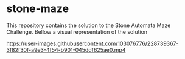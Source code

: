 # stone-maze
This repository contains the solution to the Stone Automata Maze Challenge.
Bellow a visual representation of the solution


https://user-images.githubusercontent.com/103076776/228739367-3f82f30f-a9e3-4f54-b901-045ddf625ae0.mp4

